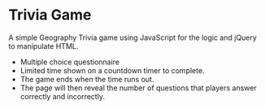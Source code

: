 # Trivia Game


A simple Geography Trivia game using JavaScript for the logic and jQuery to manipulate HTML. 


* Multiple choice questionnaire 
* Limited time shown on a countdown timer to complete. 
* The game ends when the time runs out. 
* The page will then reveal the number of questions that players answer correctly and incorrectly.
